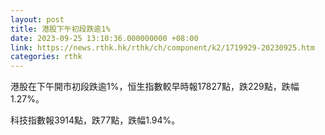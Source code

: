 ```yaml
---
layout: post
title: 港股下午初段跌逾1%
date: 2023-09-25 13:10:36.000000000 +08:00
link: https://news.rthk.hk/rthk/ch/component/k2/1719929-20230925.htm
categories: rthk
---
```


港股在下午開市初段跌逾1%，恒生指數較早時報17827點，跌229點，跌幅1.27%。

科技指數報3914點，跌77點，跌幅1.94%。
